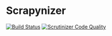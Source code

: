 # Scrapynizer

[![Build Status](https://travis-ci.org/Scrapynizer/Scrapynizer.svg)](https://travis-ci.org/Scrapynizer/Scrapynizer)
[![Scrutinizer Code Quality](https://scrutinizer-ci.com/g/Scrapynizer/Scrapynizer/badges/quality-score.png?b=master)](https://scrutinizer-ci.com/g/Scrapynizer/Scrapynizer/?branch=master)
